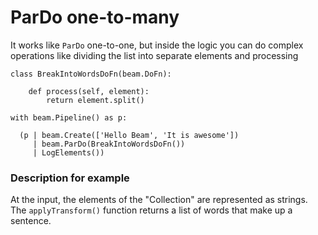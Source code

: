 <!--
Licensed under the Apache License, Version 2.0 (the "License");
you may not use this file except in compliance with the License.
You may obtain a copy of the License at
http://www.apache.org/licenses/LICENSE-2.0
Unless required by applicable law or agreed to in writing, software
distributed under the License is distributed on an "AS IS" BASIS,
WITHOUT WARRANTIES OR CONDITIONS OF ANY KIND, either express or implied.
See the License for the specific language governing permissions and
limitations under the License.
-->
# ParDo one-to-many

It works like `ParDo` one-to-one, but inside the logic you can do complex operations like dividing the list into separate elements and processing

```
class BreakIntoWordsDoFn(beam.DoFn):

    def process(self, element):
        return element.split()
        
with beam.Pipeline() as p:

  (p | beam.Create(['Hello Beam', 'It is awesome'])
     | beam.ParDo(BreakIntoWordsDoFn())
     | LogElements())
```

### Description for example 

At the input, the elements of the "Collection" are represented as strings. The `applyTransform()` function returns a list of words that make up a sentence.